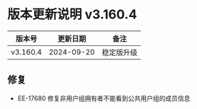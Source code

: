 # 版本更新说明 v3.160.4

| 版本号<br/>   | 更新日期<br/>   | 备注<br/>       |
| ------------- | --------------- | --------------- |
| v3.160.4<br/> | 2024-09-20<br/> | 稳定版升级<br/> |

## 修复

- EE-17680  修复非用户组拥有者不能看到公共用户组的成员信息

